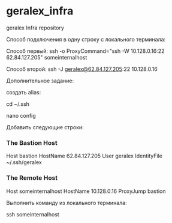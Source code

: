 # geralex_infra
geralex Infra repository

Способ подключения в одну строку с локального терминала:

Способ первый: ssh -o ProxyCommand="ssh -W 10.128.0.16:22 62.84.127.205" someinternalhost

Способ второй: ssh -J geralex@62.84.127.205:22 10.128.0.16


Дополнительное задание:

создать alias:

cd ~/.ssh

nano config

Добавить следующие строки:

### The Bastion Host
Host bastion
  HostName 62.84.127.205
  User geralex
  IdentityFile ~/.ssh/geralex

### The Remote Host
Host someinternalhost
  HostName 10.128.0.16
  ProxyJump bastion

Выполнить команду из локального терминала:

ssh someinternalhost